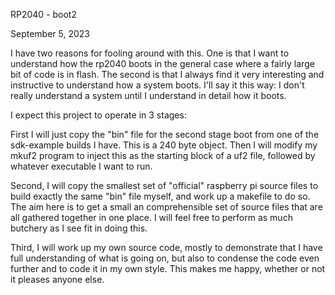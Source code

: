 RP2040 - boot2

September 5, 2023

I have two reasons for fooling around with this.
One is that I want to understand how the rp2040 boots in
the general case where a fairly large bit of code is in flash.
The second is that I always find it very interesting and instructive
to understand how a system boots.  I'll say it this way:
I don't really understand a system until I understand in detail
how it boots.

I expect this project to operate in 3 stages:

First I will just copy the "bin" file for the second stage boot from
one of the sdk-example builds I have.  This is a 240 byte object.
Then I will modify my mkuf2 program to inject this as the starting
block of a uf2 file, followed by whatever executable I want to run.

Second, I will copy the smallest set of "official" raspberry pi
source files to build exactly the same "bin" file myself, and
work up a makefile to do so.  The aim here is to get a small
an comprehensible set of source files that are all gathered
together in one place.  I will feel free to perform as much
butchery as I see fit in doing this.

Third, I will work up my own source code, mostly to demonstrate
that I have full understanding of what is going on, but also
to condense the code even further and to code it in my own style.
This makes me happy, whether or not it pleases anyone else.
